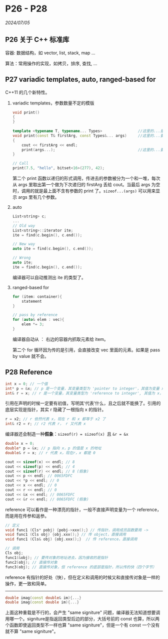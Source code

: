 # P26 - P28

*2024/07/05*

## P26 关于 C++ 标准库

容器: 数据结构，如 vector, list, stack, map ... 

算法：常用操作的实现，如拷贝，排序, 查找, ...

## P27 variadic templates, auto, ranged-based for

C++11 的几个新特性。

1. variadic templates，参数数量不定的模版

	```c++
	void print()
	{
	}
	 
	template <typename T, typename... Types>                //这里的...是关键字的一部分
	void print(const T& firstArg, const Types&... args)     //这里的...要写在自定义类型Types后面
	{
	    cout << firstArg << endl;
	    print(args...);                                     //这里的...要写在变量args后面
	}
	
	// Call
	print(7.5, "hello", bitset<16>(277), 42);
	```
	第二个 print 函数以递归的形式调用，传进去的参数被分为一个和一堆，每次从 args 里取出第一个做为下次递归的 firstArg 丢给 cout。当最后 args 为空时，调用的就是最上面不含有参数的 print 了。```sizeof...(args)``` 可以用来显示 args 里有几个参数。
	
2. auto

	```c++
	List<string> c;
	...
	// Old way
	List<string>::iterator ite;
	ite = find(c.begin(), c.end());
	
	// New way
	auto ite = find(c.begin(), c.end());
	
	// Wrong
	auto ite;
	ite = find(c.begin(), c.end());
	```
	编译器可以自动推测出 ite 的类型了。
	
3. ranged-based for

	```c++
	for (item: container){
		statement
	}
	
	// pass by reference
	for (auto& elem : vec){
		elem *= 3;
	}
	```
	编译器自动从 ： 右边的容器内抓取元素给 item。
	
	第二个 for 循环因为传的是引用，会直接改变 vec 里面的元素。如果是 pass by value 就不会。
	
## P28 Reference

```c++
int x = 0; // 一个值
int* p = &x; // p 是一个变量，其变量类型为 'pointer to integer'，其值为变量 x 所在的地址
int& r = x; // r 是一个变量，其变量类型为 'reference to integer', 其值为 x， 也就是 0。表示 'r 代表 x'
```
引用在声明的时候一定要有初值，写明其‘代表’什么，且之后就不能换了。引用的底层实现是指针，其实 r 隐藏了一根指向 x 的指针。

```c++
r = x2; // r 依然代表 x，现在 r 和 x 都等于 x2 了
int& r2 = r; // r2 代表 r， r 又代表 x
```
编译器还会制造一种**假象**：```sizeof(r) = sizeof(x) ```且 ```&r = &x```

```c++
double x = 0;
double* p = &x; // p 指向 x，p 的值是 x 的地址
double& r = x; // r 代表 x，现在r，x 都是 0

cout << sizeof(x) << endl; // 8
cout << sizeof(p) << endl; // 4
cout << sizeof(r) << endl; // 8 (假象)
cout << p << endl; // 0065FDFC
cout << *p << endl; // 0
cout << x << endl; // 0
cout << r << endl; // 0
cout << &x << endl; // 0065FDFC
cout << &r << endl; // 0065FDFC (假象)
```
reference 可以看作是一种漂亮的指针，一般不直接声明变量为一个 reference，而是用在传参和返参。

```c++
// 定义
void func1 (Cls* pobj) {pobj->xxx();} // 传指针，调用成员函数要用 ->
void func1 (Cls obj) {obj.xxx();} // 传 object，直接调用
void func1 (Cls& obj) {obj.xxx();}	// 传 reference，直接调用

// 调用
Cls obj;
func1(&obj); // 要传对象的地址进去，因为接收的是指针
func2(obj); // 直接传对象
func3(obj); // 直接传对象，但 reference 的底部是指针，所以传的快（四个字节）
```
reference 有指针的好处（快），但在定义和调用的时候又和直接传对象是一样的操作，更一致和简单。

---

```c++
double imag(const double& im){...}
double imag(const double im){...}
```
上面这种重载是不行的，会产生 "same signiture" 问题，编译器无法知道想要调用哪一个。signiture是指返回类型后边的部分，大括号前的 const 也算，所以两个函数即使返回类型不一样也算 "same signiture"，但是一个有 const 一个没有就不算 "same signiture"。

